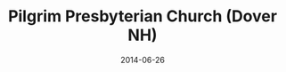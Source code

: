 ---
date: &id001 2014-06-26
end_date: null
location:
  address: Portsmouth Christian Academy, 20 Seaborne Drive
  city: Dover
  state: NH
minister:
- end: 2014-01-01
  name: David Holmlund
  start: 2007-01-01
  type: Organizing Pastor
- end: 2015-01-01
  name: David Holmlund
  start: 2014-01-01
  type: Pastor
ministers:
- David Holmlund
- David Holmlund
name: Pilgrim Presbyterian Church
names:
- end: 2014-06-26
  name: Pilgrim Presbyterian Chapel
  start: 2007-06-30
- end: null
  name: Pilgrim Presbyterian Church
  start: 2014-06-26
origination_date: *id001
raw_data: "NH\nDover\nPilgrim Presbyterian Chapel  (June 30, 2007\u2013 June 26, 2014)\n\
  Pilgrim Presbyterian Church  (June 26, 2014\u2013 )\nPortsmouth Christian Academy,\
  \ 20 Seaborne Drive\nOrg. Pastor: David Holmlund, 2007\u201314\nPastor: David Holmlund,\
  \ 2014\u201315"
received_from: null
states:
- NH
status:
  active: false
  end_date: null
  reason: null
  received_from: null
  withdrawal_to: null
title: Pilgrim Presbyterian Church (Dover NH)
year_established:
- 2014

---